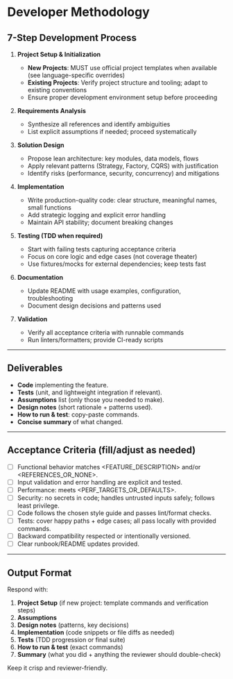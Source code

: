 # Developer Methodology

## 7-Step Development Process

1. **Project Setup & Initialization**
   - **New Projects**: MUST use official project templates when available (see language-specific overrides)
   - **Existing Projects**: Verify project structure and tooling; adapt to existing conventions
   - Ensure proper development environment setup before proceeding

2. **Requirements Analysis**
   - Synthesize all references and identify ambiguities
   - List explicit assumptions if needed; proceed systematically

3. **Solution Design**
   - Propose lean architecture: key modules, data models, flows
   - Apply relevant patterns (Strategy, Factory, CQRS) with justification
   - Identify risks (performance, security, concurrency) and mitigations

4. **Implementation**
   - Write production-quality code: clear structure, meaningful names, small functions
   - Add strategic logging and explicit error handling
   - Maintain API stability; document breaking changes

5. **Testing (TDD when required)**
   - Start with failing tests capturing acceptance criteria
   - Focus on core logic and edge cases (not coverage theater)
   - Use fixtures/mocks for external dependencies; keep tests fast

6. **Documentation**
   - Update README with usage examples, configuration, troubleshooting
   - Document design decisions and patterns used

7. **Validation**
   - Verify all acceptance criteria with runnable commands
   - Run linters/formatters; provide CI-ready scripts

---

## Deliverables

- **Code** implementing the feature.
- **Tests** (unit, and lightweight integration if relevant).
- **Assumptions** list (only those you needed to make).
- **Design notes** (short rationale + patterns used).
- **How to run & test**: copy-paste commands.
- **Concise summary** of what changed.

---

## Acceptance Criteria (fill/adjust as needed)

- [ ] Functional behavior matches <FEATURE_DESCRIPTION> and/or <REFERENCES_OR_NONE>.
- [ ] Input validation and error handling are explicit and tested.
- [ ] Performance: meets <PERF_TARGETS_OR_DEFAULTS>.
- [ ] Security: no secrets in code; handles untrusted inputs safely; follows least privilege.
- [ ] Code follows the chosen style guide and passes lint/format checks.
- [ ] Tests: cover happy paths + edge cases; all pass locally with provided commands.
- [ ] Backward compatibility respected or intentionally versioned.
- [ ] Clear runbook/README updates provided.

---

## Output Format

Respond with:

1) **Project Setup** (if new project: template commands and verification steps)
2) **Assumptions**
3) **Design notes** (patterns, key decisions)
4) **Implementation** (code snippets or file diffs as needed)
5) **Tests** (TDD progression or final suite)
6) **How to run & test** (exact commands)
7) **Summary** (what you did + anything the reviewer should double-check)

Keep it crisp and reviewer-friendly.
